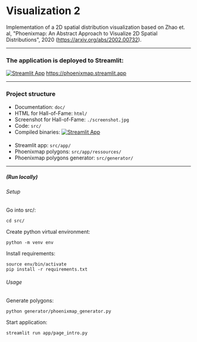 # Visualization 2
Implementation of a 2D spatial distribution visualization based on Zhao et. al, "Phoenixmap: An Abstract Approach to Visualize 2D Spatial Distributions", 2020 (https://arxiv.org/abs/2002.00732). 

---

### The application is deployed to Streamlit:
[![Streamlit App](https://static.streamlit.io/badges/streamlit_badge_black_white.svg)](https://phoenixmap.streamlit.app)
https://phoenixmap.streamlit.app


---


### Project structure
- Documentation: `doc/`
- HTML for Hall-of-Fame: `html/`
- Screenshot for Hall-of-Fame: `./screenshot.jpg`
- Code: `src/`
- Compiled binaries: [![Streamlit App](https://static.streamlit.io/badges/streamlit_badge_black_white.svg)](https://phoenixmap.streamlit.app)

####
- Streamlit app: `src/app/`  
- Phoenixmap polygons: `src/app/ressources/`
- Phoenixmap polygons generator: `src/generator/`



----
##### (Run locally)
###### Setup
Go into src/:
```
cd src/
```
Create python virtual environment:
```
python -m venv env
```

Install requirements:
```
source env/bin/activate
pip install -r requirements.txt
```

###### Usage
Generate polygons:
```
python generator/phoenixmap_generator.py
```

Start application:
```
streamlit run app/page_intro.py
```


